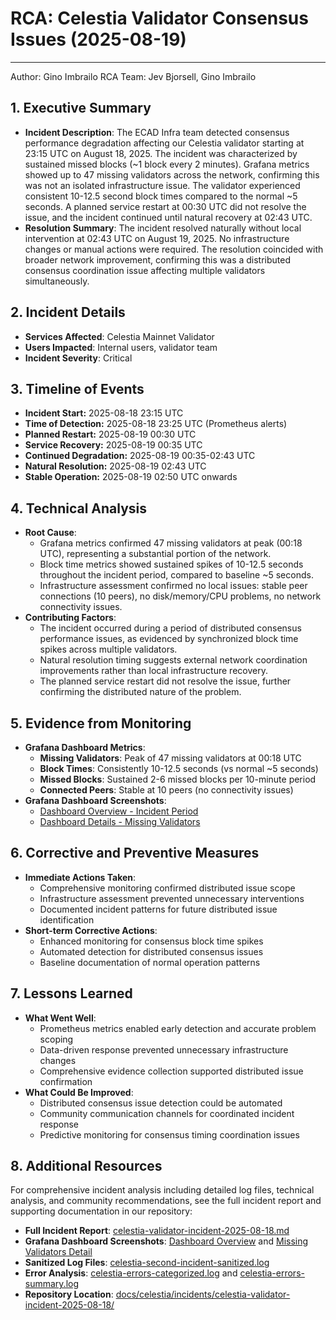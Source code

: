 # RCA: Celestia Validator Consensus Issues (2025-08-19)
---

Author: Gino Imbrailo
RCA Team: Jev Bjorsell, Gino Imbrailo

## 1. Executive Summary
   - **Incident Description**: The ECAD Infra team detected consensus performance degradation affecting our Celestia validator starting at 23:15 UTC on August 18, 2025. The incident was characterized by sustained missed blocks (~1 block every 2 minutes). Grafana metrics showed up to 47 missing validators across the network, confirming this was not an isolated infrastructure issue. The validator experienced consistent 10-12.5 second block times compared to the normal ~5 seconds. A planned service restart at 00:30 UTC did not resolve the issue, and the incident continued until natural recovery at 02:43 UTC.
   - **Resolution Summary**: The incident resolved naturally without local intervention at 02:43 UTC on August 19, 2025. No infrastructure changes or manual actions were required. The resolution coincided with broader network improvement, confirming this was a distributed consensus coordination issue affecting multiple validators simultaneously.

## 2. Incident Details
- **Services Affected**: Celestia Mainnet Validator
- **Users Impacted**: Internal users, validator team
- **Incident Severity**: Critical

## 3. Timeline of Events
- **Incident Start:**        2025-08-18 23:15 UTC
- **Time of Detection:**     2025-08-18 23:25 UTC (Prometheus alerts)
- **Planned Restart:**       2025-08-19 00:30 UTC
- **Service Recovery:**      2025-08-19 00:35 UTC
- **Continued Degradation:** 2025-08-19 00:35-02:43 UTC
- **Natural Resolution:**    2025-08-19 02:43 UTC
- **Stable Operation:**      2025-08-19 02:50 UTC onwards

## 4. Technical Analysis
   - **Root Cause**: 
       * Grafana metrics confirmed 47 missing validators at peak (00:18 UTC), representing a substantial portion of the network.
       * Block time metrics showed sustained spikes of 10-12.5 seconds throughout the incident period, compared to baseline ~5 seconds.
       * Infrastructure assessment confirmed no local issues: stable peer connections (10 peers), no disk/memory/CPU problems, no network connectivity issues.
   - **Contributing Factors**: 
        * The incident occurred during a period of distributed consensus performance issues, as evidenced by synchronized block time spikes across multiple validators.
        * Natural resolution timing suggests external network coordination improvements rather than local infrastructure recovery.
        * The planned service restart did not resolve the issue, further confirming the distributed nature of the problem.

## 5. Evidence from Monitoring
   - **Grafana Dashboard Metrics**:
      * **Missing Validators**: Peak of 47 missing validators at 00:18 UTC
      * **Block Times**: Consistently 10-12.5 seconds (vs normal ~5 seconds)
      * **Missed Blocks**: Sustained 2-6 missed blocks per 10-minute period
      * **Connected Peers**: Stable at 10 peers (no connectivity issues)
   - **Grafana Dashboard Screenshots**:
      * [Dashboard Overview - Incident Period](grafana-dashboard-1.png)
      * [Dashboard Details - Missing Validators](grafana-dashboard-2.png)

## 6. Corrective and Preventive Measures
   - **Immediate Actions Taken**:
      * Comprehensive monitoring confirmed distributed issue scope
      * Infrastructure assessment prevented unnecessary interventions
      * Documented incident patterns for future distributed issue identification
   - **Short-term Corrective Actions**: 
      * Enhanced monitoring for consensus block time spikes
      * Automated detection for distributed consensus issues
      * Baseline documentation of normal operation patterns

## 7. Lessons Learned
   - **What Went Well**: 
      * Prometheus metrics enabled early detection and accurate problem scoping
      * Data-driven response prevented unnecessary infrastructure changes
      * Comprehensive evidence collection supported distributed issue confirmation
   - **What Could Be Improved**:
      * Distributed consensus issue detection could be automated
      * Community communication channels for coordinated incident response
      * Predictive monitoring for consensus timing coordination issues

## 8. Additional Resources
For comprehensive incident analysis including detailed log files, technical analysis, and community recommendations, see the full incident report and supporting documentation in our repository:
- **Full Incident Report**: [celestia-validator-incident-2025-08-18.md](https://github.com/ECADInfra/docs/blob/main/celestia/incidents/celestia-validator-incident-2025-08-18/celestia-validator-incident-2025-08-18.md)
- **Grafana Dashboard Screenshots**: [Dashboard Overview](grafana-dashboard-1.png) and [Missing Validators Detail](grafana-dashboard-2.png)
- **Sanitized Log Files**: [celestia-second-incident-sanitized.log](https://github.com/ECADInfra/docs/blob/main/celestia/incidents/celestia-validator-incident-2025-08-18/celestia-second-incident-sanitized.log)
- **Error Analysis**: [celestia-errors-categorized.log](https://github.com/ECADInfra/docs/blob/main/celestia/incidents/celestia-validator-incident-2025-08-18/celestia-errors-categorized.log) and [celestia-errors-summary.log](https://github.com/ECADInfra/docs/blob/main/celestia/incidents/celestia-validator-incident-2025-08-18/celestia-errors-summary.log)
- **Repository Location**: [docs/celestia/incidents/celestia-validator-incident-2025-08-18/](https://github.com/ECADInfra/docs/tree/main/celestia/incidents/celestia-validator-incident-2025-08-18)
